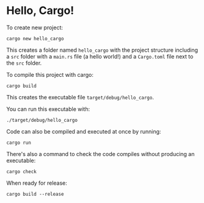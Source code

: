 # Hello, Cargo!

To create new project:
```
cargo new hello_cargo
```
This creates a folder named `hello_cargo` with the project structure including a `src` folder with a `main.rs` file (a hello world!) and a `Cargo.toml` file next to the `src` folder.

To compile this project with cargo:
```
cargo build
```
This creates the executable file `target/debug/hello_cargo`.

You can run this executable with:
```
./target/debug/hello_cargo
```

Code can also be compiled and executed at once by running:
```
cargo run
```

There's also a command to check the code compiles without producing an executable:
```
cargo check
```

When ready for release:
```
cargo build --release
```